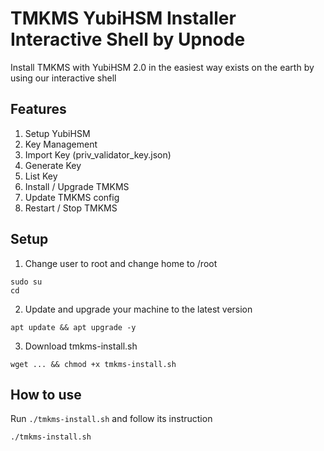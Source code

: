 # TMKMS YubiHSM Installer Interactive Shell by Upnode

Install TMKMS with YubiHSM 2.0 in the easiest way exists on the earth by using our interactive shell

## Features

1. Setup YubiHSM
2. Key Management
  1. Import Key (priv_validator_key.json)
  2. Generate Key
  3. List Key
3. Install / Upgrade TMKMS
4. Update TMKMS config
5. Restart / Stop TMKMS

## Setup

1. Change user to root and change home to /root

```
sudo su
cd
```

2. Update and upgrade your machine to the latest version

```
apt update && apt upgrade -y
```

3. Download tmkms-install.sh

```
wget ... && chmod +x tmkms-install.sh
```

## How to use

Run `./tmkms-install.sh` and follow its instruction

```
./tmkms-install.sh
```


